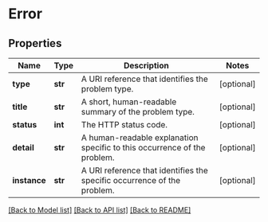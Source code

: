 # Error

## Properties
Name | Type | Description | Notes
------------ | ------------- | ------------- | -------------
**type** | **str** | A URI reference that identifies the problem type. | [optional] 
**title** | **str** | A short, human-readable summary of the problem type. | [optional] 
**status** | **int** | The HTTP status code. | [optional] 
**detail** | **str** | A human-readable explanation specific to this occurrence of the problem. | [optional] 
**instance** | **str** | A URI reference that identifies the specific occurrence of the problem. | [optional] 

[[Back to Model list]](../README.md#documentation-for-models) [[Back to API list]](../README.md#documentation-for-api-endpoints) [[Back to README]](../README.md)



